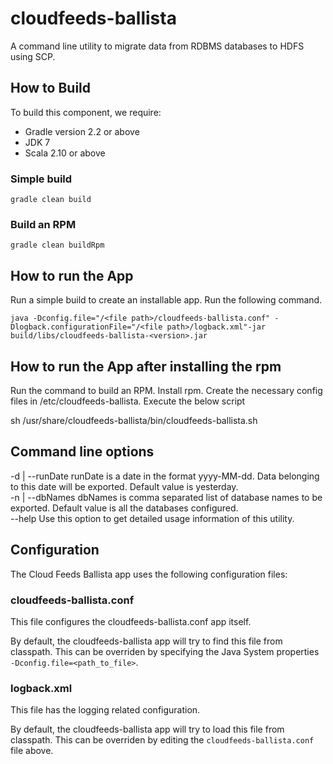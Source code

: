 cloudfeeds-ballista
==========================

A command line utility to migrate data from RDBMS databases to HDFS using SCP.


## How to Build
To build this component, we require:
* Gradle version 2.2 or above
* JDK 7
* Scala 2.10 or above


### Simple build
```
gradle clean build
```

### Build an RPM
```
gradle clean buildRpm
```

## How to run the App
Run a simple build to create an installable app. Run the following command.

```
java -Dconfig.file="/<file path>/cloudfeeds-ballista.conf" -Dlogback.configurationFile="/<file path>/logback.xml"-jar build/libs/cloudfeeds-ballista-<version>.jar
```
## How to run the App after installing the rpm
Run the command to build an RPM. Install rpm. Create the necessary config files in /etc/cloudfeeds-ballista. Execute the below script   

sh /usr/share/cloudfeeds-ballista/bin/cloudfeeds-ballista.sh


## Command line options

  -d <value> | --runDate <value>
         runDate is a date in the format yyyy-MM-dd. Data belonging to this date will be exported. Default value is yesterday.           
  -n <value> | --dbNames <value>
         dbNames is comma separated list of database names to be exported. Default value is all the databases configured.           
  --help
         Use this option to get detailed usage information of this utility.

## Configuration

The Cloud Feeds Ballista app uses the following configuration files:

### cloudfeeds-ballista.conf
This file configures the cloudfeeds-ballista.conf app itself. 

By default, the cloudfeeds-ballista app will try to find this file from classpath. This can be overriden by specifying the Java System properties ```-Dconfig.file=<path_to_file>```.


### logback.xml
This file has the logging related configuration.

By default, the cloudfeeds-ballista app will try to load this file from classpath. This can be overriden by editing the ```cloudfeeds-ballista.conf``` file above.
